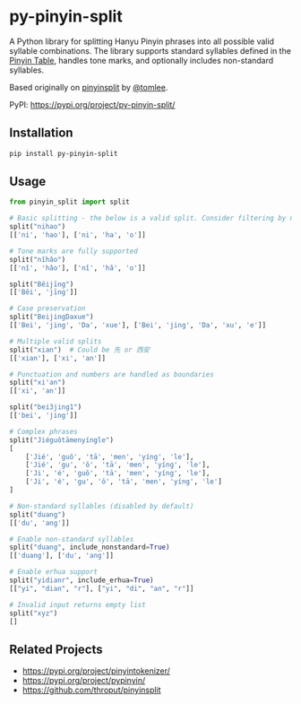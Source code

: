 # py-pinyin-split

A Python library for splitting Hanyu Pinyin phrases into all possible valid syllable combinations. The library supports standard syllables defined in the [Pinyin Table](https://en.wikipedia.org/wiki/Pinyin_table), handles tone marks, and optionally includes non-standard syllables.

Based originally on [pinyinsplit](https://github.com/throput/pinyinsplit) by [@tomlee](https://github.com/tomlee).

PyPI: https://pypi.org/project/py-pinyin-split/

## Installation

```bash
pip install py-pinyin-split
```

## Usage

```python
from pinyin_split import split

# Basic splitting - the below is a valid split. Consider filtering by number of syllables if you want to avoid the unlikely second output
split("nihao")
[['ni', 'hao'], ['ni', 'ha', 'o']]

# Tone marks are fully supported
split("nǐhǎo")
[['nǐ', 'hǎo'], ['nǐ', 'hǎ', 'o']]

split("Běijīng")
[['Běi', 'jīng']]

# Case preservation
split("BeijingDaxue")
[['Bei', 'jing', 'Da', 'xue'], ['Bei', 'jing', 'Da', 'xu', 'e']]

# Multiple valid splits
split("xian")  # Could be 先 or 西安
[['xian'], ['xi', 'an']]

# Punctuation and numbers are handled as boundaries
split("xi'an")
[['xi', 'an']]

split("bei3jing1")
[['bei', 'jing']]

# Complex phrases
split("Jiéguǒtāmenyíngle")
[
    ['Jié', 'guǒ', 'tā', 'men', 'yíng', 'le'],
    ['Jié', 'gu', 'ǒ', 'tā', 'men', 'yíng', 'le'],
    ['Ji', 'é', 'guǒ', 'tā', 'men', 'yíng', 'le'],
    ['Ji', 'é', 'gu', 'ǒ', 'tā', 'men', 'yíng', 'le']
]

# Non-standard syllables (disabled by default)
split("duang")
[['du', 'ang']]

# Enable non-standard syllables
split("duang", include_nonstandard=True)
[['duang'], ['du', 'ang']]

# Enable erhua support
split("yidianr", include_erhua=True) 
[["yi", "dian", "r"], ["yi", "di", "an", "r"]]

# Invalid input returns empty list
split("xyz")
[]
```

## Related Projects
- https://pypi.org/project/pinyintokenizer/
- https://pypi.org/project/pypinyin/
- https://github.com/throput/pinyinsplit